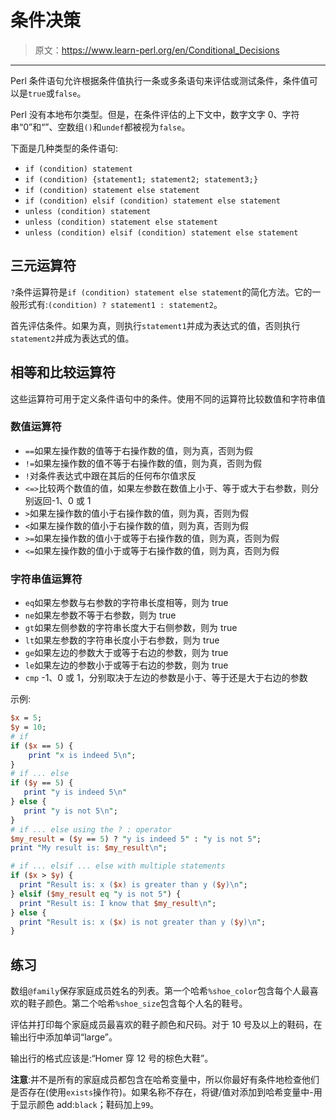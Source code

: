 # 条件决策

> 原文：<https://www.learn-perl.org/en/Conditional_Decisions>

* * *

Perl 条件语句允许根据条件值执行一条或多条语句来评估或测试条件，条件值可以是`true`或`false`。

Perl 没有本地布尔类型。但是，在条件评估的上下文中，数字文字 0、字符串“0”和“”、空数组`()`和`undef`都被视为`false`。

下面是几种类型的条件语句:

*   `if (condition) statement`
*   `if (condition) {statement1; statement2; statement3;}`
*   `if (condition) statement else statement`
*   `if (condition) elsif (condition) statement else statement`
*   `unless (condition) statement`
*   `unless (condition) statement else statement`
*   `unless (condition) elsif (condition) statement else statement`

## 三元运算符

`?`条件运算符是`if (condition) statement else statement`的简化方法。它的一般形式有:`(condition) ? statement1 : statement2`。

首先评估条件。如果为真，则执行`statement1`并成为表达式的值，否则执行`statement2`并成为表达式的值。

## 相等和比较运算符

这些运算符可用于定义条件语句中的条件。使用不同的运算符比较数值和字符串值

### 数值运算符

*   `==`如果左操作数的值等于右操作数的值，则为真，否则为假
*   `!=`如果左操作数的值不等于右操作数的值，则为真，否则为假
*   `!`对条件表达式中跟在其后的任何布尔值求反
*   `<=>`比较两个数值的值，如果左参数在数值上小于、等于或大于右参数，则分别返回-1、0 或 1
*   `>`如果左操作数的值小于右操作数的值，则为真，否则为假
*   `<`如果左操作数的值小于右操作数的值，则为真，否则为假
*   `>=`如果左操作数的值小于或等于右操作数的值，则为真，否则为假
*   `<=`如果左操作数的值小于或等于右操作数的值，则为真，否则为假

### 字符串值运算符

*   `eq`如果左参数与右参数的字符串长度相等，则为 true
*   `ne`如果左参数不等于右参数，则为 true
*   `gt`如果左侧参数的字符串长度大于右侧参数，则为 true
*   `lt`如果左参数的字符串长度小于右参数，则为 true
*   `ge`如果左边的参数大于或等于右边的参数，则为 true
*   `le`如果左边的参数小于或等于右边的参数，则为 true
*   `cmp` -1、0 或 1，分别取决于左边的参数是小于、等于还是大于右边的参数

示例:

```perl
$x = 5;
$y = 10;
# if
if ($x == 5) {
    print "x is indeed 5\n";
}
# if ... else
if ($y == 5) {
   print "y is indeed 5\n"
} else {
   print "y is not 5\n";
}
# if ... else using the ? : operator
$my_result = ($y == 5) ? "y is indeed 5" : "y is not 5";
print "My result is: $my_result\n";

# if ... elsif ... else with multiple statements
if ($x > $y) {
  print "Result is: x ($x) is greater than y ($y)\n";
} elsif ($my_result eq "y is not 5") {
  print "Result is: I know that $my_result\n";
} else {
  print "Result is: x ($x) is not greater than y ($y)\n";
} 
```

## 练习

数组`@family`保存家庭成员姓名的列表。第一个哈希`%shoe_color`包含每个人最喜欢的鞋子颜色。第二个哈希`%shoe_size`包含每个人名的鞋号。

评估并打印每个家庭成员最喜欢的鞋子颜色和尺码。对于 10 号及以上的鞋码，在输出行中添加单词“large”。

输出行的格式应该是:“Homer 穿 12 号的棕色大鞋”。

**注意**:并不是所有的家庭成员都包含在哈希变量中，所以你最好有条件地检查他们是否存在(使用`exists`操作符)。如果名称不存在，将键/值对添加到哈希变量中-用于显示颜色 add:`black`；鞋码加上`99`。